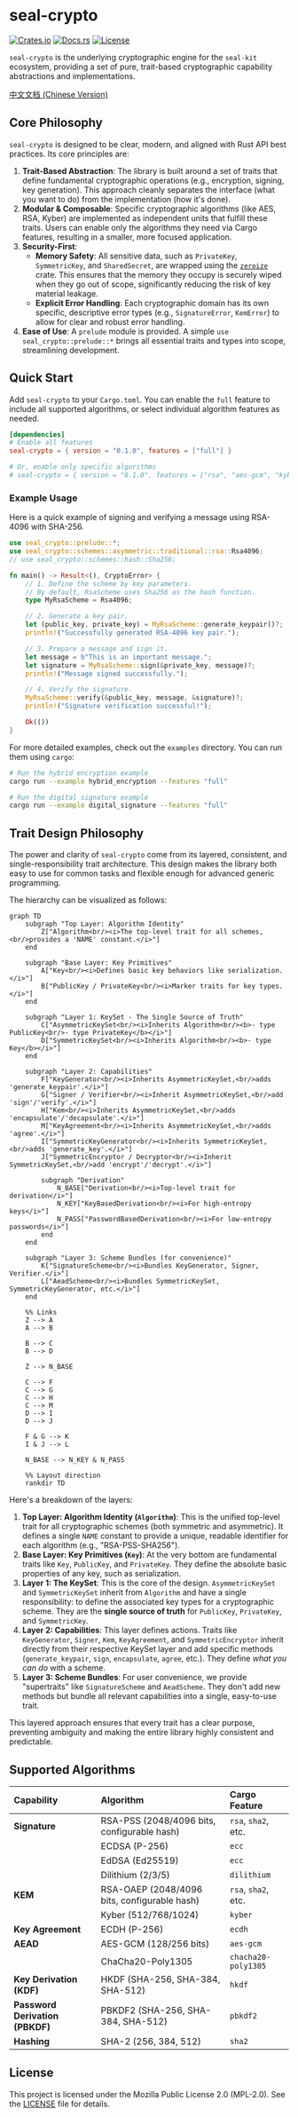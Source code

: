 # seal-crypto

[![Crates.io](https://img.shields.io/crates/v/seal-crypto.svg)](https://crates.io/crates/seal-crypto)
[![Docs.rs](https://docs.rs/seal-crypto/badge.svg)](https://docs.rs/seal-crypto)
[![License](https://img.shields.io/badge/license-MPL--2.0-blue.svg)](./LICENSE)

`seal-crypto` is the underlying cryptographic engine for the `seal-kit` ecosystem, providing a set of pure, trait-based cryptographic capability abstractions and implementations.

[中文文档 (Chinese Version)](README_CN.md)

## Core Philosophy

`seal-crypto` is designed to be clear, modern, and aligned with Rust API best practices. Its core principles are:

1.  **Trait-Based Abstraction**: The library is built around a set of traits that define fundamental cryptographic operations (e.g., encryption, signing, key generation). This approach cleanly separates the interface (what you want to do) from the implementation (how it's done).
2.  **Modular & Composable**: Specific cryptographic algorithms (like AES, RSA, Kyber) are implemented as independent units that fulfill these traits. Users can enable only the algorithms they need via Cargo features, resulting in a smaller, more focused application.
3.  **Security-First**:
    *   **Memory Safety**: All sensitive data, such as `PrivateKey`, `SymmetricKey`, and `SharedSecret`, are wrapped using the [`zeroize`](https://crates.io/crates/zeroize) crate. This ensures that the memory they occupy is securely wiped when they go out of scope, significantly reducing the risk of key material leakage.
    *   **Explicit Error Handling**: Each cryptographic domain has its own specific, descriptive error types (e.g., `SignatureError`, `KemError`) to allow for clear and robust error handling.
4.  **Ease of Use**: A `prelude` module is provided. A simple `use seal_crypto::prelude::*` brings all essential traits and types into scope, streamlining development.

## Quick Start

Add `seal-crypto` to your `Cargo.toml`. You can enable the `full` feature to include all supported algorithms, or select individual algorithm features as needed.

```toml
[dependencies]
# Enable all features
seal-crypto = { version = "0.1.0", features = ["full"] }

# Or, enable only specific algorithms
# seal-crypto = { version = "0.1.0", features = ["rsa", "aes-gcm", "kyber"] }
```

### Example Usage

Here is a quick example of signing and verifying a message using RSA-4096 with SHA-256.

```rust
use seal_crypto::prelude::*;
use seal_crypto::schemes::asymmetric::traditional::rsa::Rsa4096;
// use seal_crypto::schemes::hash::Sha256;

fn main() -> Result<(), CryptoError> {
    // 1. Define the scheme by key parameters.
    // By default, RsaScheme uses Sha256 as the hash function.
    type MyRsaScheme = Rsa4096;

    // 2. Generate a key pair.
    let (public_key, private_key) = MyRsaScheme::generate_keypair()?;
    println!("Successfully generated RSA-4096 key pair.");

    // 3. Prepare a message and sign it.
    let message = b"This is an important message.";
    let signature = MyRsaScheme::sign(&private_key, message)?;
    println!("Message signed successfully.");

    // 4. Verify the signature.
    MyRsaScheme::verify(&public_key, message, &signature)?;
    println!("Signature verification successful!");

    Ok(())
}
```

For more detailed examples, check out the `examples` directory. You can run them using `cargo`:

```sh
# Run the hybrid encryption example
cargo run --example hybrid_encryption --features "full"

# Run the digital signature example
cargo run --example digital_signature --features "full"
```

## Trait Design Philosophy

The power and clarity of `seal-crypto` come from its layered, consistent, and single-responsibility trait architecture. This design makes the library both easy to use for common tasks and flexible enough for advanced generic programming.

The hierarchy can be visualized as follows:

```mermaid
graph TD
    subgraph "Top Layer: Algorithm Identity"
        Z["Algorithm<br/><i>The top-level trait for all schemes,<br/>provides a 'NAME' constant.</i>"]
    end

    subgraph "Base Layer: Key Primitives"
        A["Key<br/><i>Defines basic key behaviors like serialization.</i>"]
        B["PublicKey / PrivateKey<br/><i>Marker traits for key types.</i>"]
    end

    subgraph "Layer 1: KeySet - The Single Source of Truth"
        C["AsymmetricKeySet<br/><i>Inherits Algorithm<br/><b>- type PublicKey<br/>- type PrivateKey</b></i>"]
        D["SymmetricKeySet<br/><i>Inherits Algorithm<br/><b>- type Key</b></i>"]
    end

    subgraph "Layer 2: Capabilities"
        F["KeyGenerator<br/><i>Inherits AsymmetricKeySet,<br/>adds 'generate_keypair'.</i>"]
        G["Signer / Verifier<br/><i>Inherit AsymmetricKeySet,<br/>add 'sign'/'verify'.</i>"]
        H["Kem<br/><i>Inherits AsymmetricKeySet,<br/>adds 'encapsulate'/'decapsulate'.</i>"]
        M["KeyAgreement<br/><i>Inherits AsymmetricKeySet,<br/>adds 'agree'.</i>"]
        I["SymmetricKeyGenerator<br/><i>Inherits SymmetricKeySet,<br/>adds 'generate_key'.</i>"]
        J["SymmetricEncryptor / Decryptor<br/><i>Inherit SymmetricKeySet,<br/>add 'encrypt'/'decrypt'.</i>"]
        
        subgraph "Derivation"
            N_BASE["Derivation<br/><i>Top-level trait for derivation</i>"]
            N_KEY["KeyBasedDerivation<br/><i>For high-entropy keys</i>"]
            N_PASS["PasswordBasedDerivation<br/><i>For low-entropy passwords</i>"]
        end
    end
    
    subgraph "Layer 3: Scheme Bundles (for convenience)"
        K["SignatureScheme<br/><i>Bundles KeyGenerator, Signer, Verifier.</i>"]
        L["AeadScheme<br/><i>Bundles SymmetricKeySet, SymmetricKeyGenerator, etc.</i>"]
    end

    %% Links
    Z --> A
    A --> B

    B --> C
    B --> D
    
    Z --> N_BASE
    
    C --> F 
    C --> G
    C --> H
    C --> M
    D --> I
    D --> J
    
    F & G --> K
    I & J --> L
    
    N_BASE --> N_KEY & N_PASS

    %% Layout direction
    rankdir TD
```

Here's a breakdown of the layers:

1.  **Top Layer: Algorithm Identity (`Algorithm`)**: This is the unified top-level trait for all cryptographic schemes (both symmetric and asymmetric). It defines a single `NAME` constant to provide a unique, readable identifier for each algorithm (e.g., "RSA-PSS-SHA256").
2.  **Base Layer: Key Primitives (`Key`)**: At the very bottom are fundamental traits like `Key`, `PublicKey`, and `PrivateKey`. They define the absolute basic properties of any key, such as serialization.
3.  **Layer 1: The KeySet**: This is the core of the design. `AsymmetricKeySet` and `SymmetricKeySet` inherit from `Algorithm` and have a single responsibility: to define the associated key types for a cryptographic scheme. They are the **single source of truth** for `PublicKey`, `PrivateKey`, and `SymmetricKey`.
4.  **Layer 2: Capabilities**: This layer defines actions. Traits like `KeyGenerator`, `Signer`, `Kem`, `KeyAgreement`, and `SymmetricEncryptor` inherit directly from their respective KeySet layer and add specific methods (`generate_keypair`, `sign`, `encapsulate`, `agree`, etc.). They define *what you can do* with a scheme.
5.  **Layer 3: Scheme Bundles**: For user convenience, we provide "supertraits" like `SignatureScheme` and `AeadScheme`. They don't add new methods but bundle all relevant capabilities into a single, easy-to-use trait.

This layered approach ensures that every trait has a clear purpose, preventing ambiguity and making the entire library highly consistent and predictable.

## Supported Algorithms

| Capability | Algorithm | Cargo Feature |
| :--- | :--- | :--- |
| **Signature** | RSA-PSS (2048/4096 bits, configurable hash) | `rsa`, `sha2`, etc. |
| | ECDSA (P-256) | `ecc` |
| | EdDSA (Ed25519) | `ecc` |
| | Dilithium (2/3/5) | `dilithium` |
| **KEM** | RSA-OAEP (2048/4096 bits, configurable hash) | `rsa`, `sha2`, etc. |
| | Kyber (512/768/1024) | `kyber` |
| **Key Agreement** | ECDH (P-256) | `ecdh` |
| **AEAD** | AES-GCM (128/256 bits) | `aes-gcm` |
| | ChaCha20-Poly1305 | `chacha20-poly1305` |
| **Key Derivation (KDF)** | HKDF (SHA-256, SHA-384, SHA-512) | `hkdf` |
| **Password Derivation (PBKDF)** | PBKDF2 (SHA-256, SHA-384, SHA-512) | `pbkdf2` |
| **Hashing** | SHA-2 (256, 384, 512) | `sha2` |

## License

This project is licensed under the Mozilla Public License 2.0 (MPL-2.0).
See the [LICENSE](./LICENSE) file for details. 